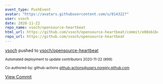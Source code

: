 ```yaml
---
event_type: PushEvent
avatar: "https://avatars.githubusercontent.com/u/814322?"
user: vsoch
date: 2020-11-22
repo_name: vsoch/opensource-heartbeat
html_url: https://github.com/vsoch/opensource-heartbeat/commit/e08eb1be3109bef14d988d02f31db71063158d07
repo_url: https://github.com/vsoch/opensource-heartbeat
---
```


<a href='https://github.com/vsoch' target='_blank'>vsoch</a> pushed to <a href='https://github.com/vsoch/opensource-heartbeat' target='_blank'>vsoch/opensource-heartbeat</a>

<small>Automated deployment to update contributors 2020-11-22 (#99)

Co-authored-by: github-actions <github-actions@users.noreply.github.com></small>

<a href='https://github.com/vsoch/opensource-heartbeat/commit/e08eb1be3109bef14d988d02f31db71063158d07' target='_blank'>View Commit</a>